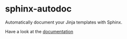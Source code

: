 sphinx-autodoc
==============

Automatically document your Jinja templates with Sphinx.

Have a look at the [documentation](https://jinja-autodoc.readthedocs.io)
